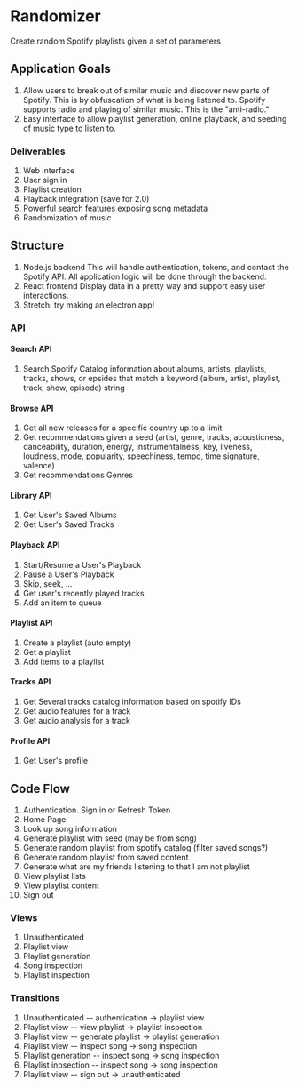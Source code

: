 # Randomizer

Create random Spotify playlists given a set of parameters

## Application Goals

1. Allow users to break out of similar music and discover new parts of Spotify. This is by obfuscation of what is being listened to. Spotify supports radio and playing of similar music. This is the "anti-radio." 
2. Easy interface to allow playlist generation, online playback, and seeding of music type to listen to.

### Deliverables

1. Web interface
2. User sign in
3. Playlist creation
4. Playback integration (save for 2.0)
5. Powerful search features exposing song metadata
6. Randomization of music

## Structure

1. Node.js backend
This will handle authentication, tokens, and contact the Spotify API. All application logic will be done through the backend.
2. React frontend
Display data in a pretty way and support easy user interactions.
3. Stretch: try making an electron app!

### [API](https://developer.spotify.com/documentation/web-api/reference/#endpoint-get-users-saved-tracks)

#### Search API
1. Search Spotify Catalog information about albums, artists, playlists, tracks, shows, or epsides that match a keyword (album, artist, playlist, track, show, episode) string

#### Browse API
1. Get all new releases for a specific country up to a limit
2. Get recommendations given a seed (artist, genre, tracks, acousticness, danceability, duration, energy, instrumentalness, key, liveness, loudness, mode, popularity, speechiness, tempo, time signature, valence)
3. Get recommendations Genres

#### Library API
1. Get User's Saved Albums
2. Get User's Saved Tracks

#### Playback API
1. Start/Resume a User's Playback
2. Pause a User's Playback
3. Skip, seek, ...
4. Get user's recently played tracks
5. Add an item to queue

#### Playlist API
1. Create a playlist (auto empty)
2. Get a playlist
3. Add items to a playlist

#### Tracks API
1. Get Several tracks catalog information based on spotify IDs
2. Get audio features for a track
3. Get audio analysis for a track

#### Profile API
1. Get User's profile

## Code Flow
1. Authentication. Sign in or Refresh Token
2. Home Page
3. Look up song information
4. Generate playlist with seed (may be from song)
5. Generate random playlist from spotify catalog (filter saved songs?)
6. Generate random playlist from saved content
7. Generate what are my friends listening to that I am not playlist
7. View playlist lists
8. View playlist content
7. Sign out

### Views 
1. Unauthenticated
2. Playlist view
3. Playlist generation
4. Song inspection
5. Playlist inspection

### Transitions
1. Unauthenticated -- authentication -> playlist view
2. Playlist view -- view playlist -> playlist inspection
3. Playlist view -- generate playlist -> playlist generation
4. Playlist view -- inspect song -> song inspection
5. Playlist generation -- inspect song -> song inspection
6. Playlist inpsection -- inspect song -> song inspection
7. Playlist view -- sign out -> unauthenticated